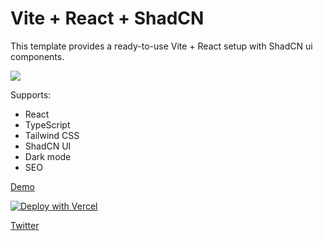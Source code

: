 # Vite + React + ShadCN

This template provides a ready-to-use Vite + React setup with ShadCN ui components.

<img src="https://vite-react-shadcn.vercel.app/og.png" />

Supports:

- React
- TypeScript
- Tailwind CSS
- ShadCN UI
- Dark mode
- SEO

[Demo](https://vite-react-shadcn.vercel.app/)

[![Deploy with Vercel](https://vercel.com/button)](https://vercel.com/new/clone?repository-url=https%3A%2F%2Fgithub.com%2Frudrodip%2Fvite-react-shadcn)

[Twitter](https://twitter.com/rds_agi)
